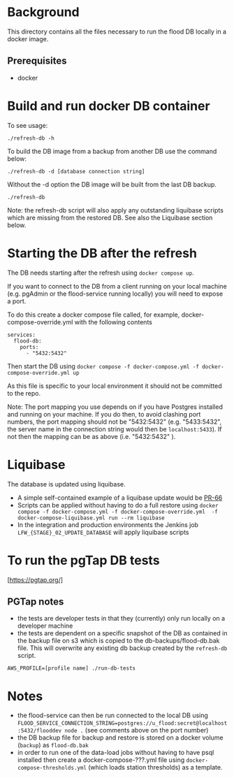 # Background

This directory contains all the files necessary to run the flood DB locally in a docker image.

## Prerequisites

* docker

# Build and run docker DB container

To see usage:

`./refresh-db -h`

To build the DB image from a backup from another DB use the command below:

`./refresh-db -d [database connection string]`

Without the -d option the DB image will be built from the last DB backup.

`./refresh-db`

Note: the refresh-db script will also apply any outstanding liquibase scripts which are missing from the restored DB. See also the Liquibase section below.

# Starting the DB after the refresh

The DB needs starting after the refresh using `docker compose up`.

If you want to connect to the DB from a client running on your local machine (e.g. pgAdmin or the flood-service running locally) you will need to expose a port.

To do this create a docker compose file called, for example, docker-compose-override.yml with the following contents

```
services:
  flood-db:
    ports:
      - "5432:5432"
```

Then start the DB using `docker compose -f docker-compose.yml -f docker-compose-override.yml up`

As this file is specific to your local environment it should not be committed to the repo.

Note: The port mapping you use depends on if you have Postgres installed and running on your machine.  If you do then, to avoid clashing port numbers, the port mapping should not be "5432:5432" (e.g. "5433:5432", the server name in the connection string would then be `localhost:5433`).  If not then the mapping can be as above (i.e. "5432:5432" ).

# Liquibase

The database is updated using liquibase.

  * A simple self-contained example of a liquibase update would be [PR-66](https://github.com/DEFRA/flood-db/pull/66)
  * Scripts can be applied without having to do a full restore using `docker compose -f docker-compose.yml -f docker-compose-override.yml  -f docker-compose-liquibase.yml run --rm liquibase`
  * In the integration and production environments the Jenkins job `LFW_{STAGE}_02_UPDATE_DATABASE` will apply liquibase scripts  


# To run the pgTap DB tests

[https://pgtap.org/]

## PGTap notes

* the tests are developer tests in that they (currently) only run locally on a developer machine
* the tests are dependent on a specific snapshot of the DB as contained in the backup file on s3 which is copied to the db-backups/flood-db.bak file. This will overwrite any existing db backup created by the `refresh-db` script.

```
AWS_PROFILE=[profile name] ./run-db-tests
```

# Notes

* the flood-service can then be run connected to the local DB using `FLOOD_SERVICE_CONNECTION_STRING=postgres://u_flood:secret@localhost:5432/flooddev node .` (see comments above on the port number)
* the DB backup file for backup and restore is stored on a docker volume (`backup`) as `flood-db.bak`
* in order to run one of the data-load jobs without having to have psql installed then create a docker-compose-???.yml
  file using `docker-compose-thresholds.yml` (which loads station thresholds) as a template.

